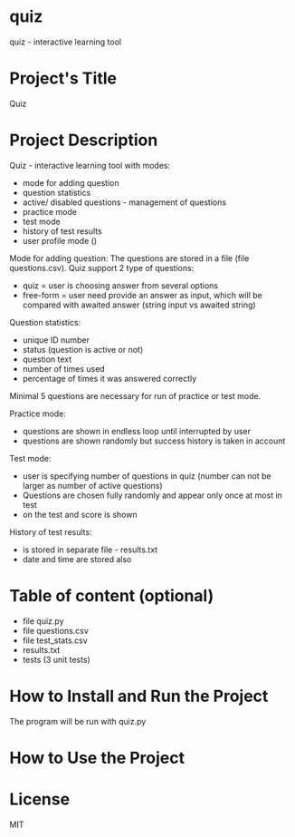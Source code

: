 # quiz
quiz - interactive learning tool


# Project's Title
Quiz

# Project Description
Quiz - interactive learning tool with modes:
- mode for adding question
- question statistics
- active/ disabled questions - management of questions
- practice mode
- test mode
- history of test results
- user profile mode ()

Mode for adding question:
The questions are stored in a file (file questions.csv).
Quiz support 2 type of questions:
- quiz = user is choosing answer from several options
- free-form = user need provide an answer as input, which will be compared with awaited answer (string input vs awaited string)

Question statistics:
- unique ID number
- status (question is active or not)
- question text
- number of times used
- percentage of times it was answered correctly

Minimal 5 questions are necessary for run of practice or test mode.

Practice mode:
- questions are shown in endless loop until interrupted by user
- questions are shown randomly but success history is taken in account

Test mode:
- user is specifying number of questions in quiz (number can not be larger as number of active questions)
- Questions are chosen fully randomly and appear only once at most in test
- on the test and score is shown

History of test results:
- is stored in separate file - results.txt
- date and time are stored also



# Table of content (optional)
- file quiz.py
- file questions.csv
- file test_stats.csv
- results.txt
- tests (3 unit tests)


# How to Install and Run the Project
The program will be run with quiz.py


# How to Use the Project



# License
MIT